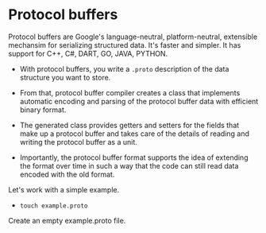 <!-- ---
layout: default
--- -->
# Protocol buffers

>
Protocol buffers are Google's language-neutral, platform-neutral, extensible mechansim for serializing structured data. It's faster and simpler. It has support for
C++, C#, DART, GO, JAVA, PYTHON.

- With protocol buffers, you write a ```.proto``` description of the data structure you want to store.

- From that, protocol buffer compiler creates a class that implements automatic encoding and parsing of the protocol buffer data with efficient binary format.

- The generated class provides getters and setters for the fields that make up a protocol buffer and takes care of the details of reading and writing the protocol buffer as a unit.

- Importantly, the protocol buffer format supports the idea of extending the format over time in such a way that the code can still read data encoded with the old format.

Let's work with a simple example.
- ```touch example.proto```

 Create an empty example.proto file.

